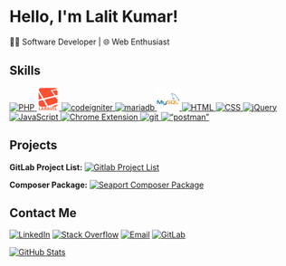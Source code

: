 # Hello, I'm Lalit Kumar!

👩‍💻 Software Developer | 🌐 Web Enthusiast 

## Skills

<p align="left">
  <a href="https://www.php.net/" target="_blank" rel="noreferrer">
    <img src="https://img.icons8.com/officel/48/000000/php-logo.png" alt="PHP"/>
  </a>
  <a href="https://laravel.com/" target="_blank" rel="noreferrer">
    <img src="https://raw.githubusercontent.com/devicons/devicon/master/icons/laravel/laravel-plain-wordmark.svg" alt="laravel" width="40" height="40" />
  </a>
  <a href="https://codeigniter.com" target="_blank" rel="noreferrer">
    <img src="https://cdn.worldvectorlogo.com/logos/codeigniter.svg" alt="codeigniter" width="40" height="40"/>
  </a>
  <a href="https://mariadb.org/" target="_blank" rel="noreferrer">
    <img src="https://www.vectorlogo.zone/logos/mariadb/mariadb-icon.svg" alt="mariadb" width="40" height="40" />
  </a>
  <a href="https://www.mysql.com/" target="_blank" rel="noreferrer">
    <img src="https://raw.githubusercontent.com/devicons/devicon/master/icons/mysql/mysql-original-wordmark.svg" alt="mysql" width="40" height="40" />
  </a>
  <a href="https://html.com/" target="_blank" rel="noreferrer">
    <img src="https://img.icons8.com/color/48/000000/html-5--v1.png" alt="HTML"/>
  </a>
  <a href="#" rel="noreferrer">
    <img src="https://img.icons8.com/color/48/000000/css3.png" alt="CSS" width="40" height="40" />
  </a>
  <a href="https://jquery.com/" target="_blank" rel="noreferrer">
    <img src="https://img.icons8.com/ios/50/000000/jquery.png" alt="jQuery" width="40" height="40" />
  </a>
  <a href="#" rel="noreferrer">
    <img src="https://img.icons8.com/ios-filled/50/000000/javascript.png" alt="JavaScript" width="40" height="40" />
  </a>
  <a href="#" rel="noreferrer">
    <img src="https://img.icons8.com/color/48/000000/chrome.png" alt="Chrome Extension" width="40" height="40" />
  </a>
  <a href="https://git-scm.com/" target="_blank" rel="noreferrer">
    <img src="https://www.vectorlogo.zone/logos/git-scm/git-scm-icon.svg" alt="git" width="40" height="40" />
  </a>
   <a href=“https://www.postman.com/” target=“_blank” rel=“noreferrer”> 
      <img src=“https://www.vectorlogo.zone/logos/getpostman/getpostman-icon.svg” alt=“postman” width=“40” height=“40” /> 
   </a> 
 
</p>




## Projects
**GitLab Project List:**
[![Gitlab Project List](https://img.shields.io/badge/GitLab-FC6D26?style=for-the-badge&logo=gitlab&logoColor=white)](https://gitlab.com/lalit_aspl)

**Composer Package:**
[![Seaport Composer Package](https://img.shields.io/badge/Seaport%20Package-4E5D94?style=for-the-badge&logo=composer&logoColor=white)](https://packagist.org/packages/seaport/database)


## Contact Me
[![LinkedIn](https://img.shields.io/badge/LinkedIn-0077B5?style=for-the-badge&logo=linkedin&logoColor=white)](https://www.linkedin.com/in/lalit-kumar-a0512a146)
[![Stack Overflow](https://img.shields.io/badge/Stack%20Overflow-FE7A16?style=for-the-badge&logo=stack-overflow&logoColor=white)](https://stackoverflow.com/users/9725461)
[![Email](https://img.shields.io/badge/Email-D14836?style=for-the-badge&logo=gmail&logoColor=white)](mailto:lalitrana396@gmail.com)
[![GitLab](https://img.shields.io/badge/GitLab-FC6D26?style=for-the-badge&logo=gitlab&logoColor=white)](https://gitlab.com/lalit_aspl)


[![GitHub Stats](https://github-readme-stats.vercel.app/api?username=lalit-aspl&show_icons=true)](https://github.com/lalit-aspl)
